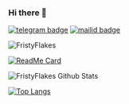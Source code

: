 ### Hi there 👋
[![telegram badge](https://img.shields.io/badge/@FristyFlakes-30302f?style=for-the-badge&logo=telegram)](https://t.me/FlakesWRLD)
[![mailid badge](https://img.shields.io/badge/FristyFlakes-30302f?style=for-the-badge&logo=gmail)](https:mailto:friztyflakez@gmail.com)
<p align="left"> <img src="https://komarev.com/ghpvc/?username=FristyFlakes&label=Profile%20Views&color=orange&style=flat-square" alt="FristyFlakes" /> </p>

[![ReadMe Card](https://githubreadmestats.vercel.app/api/pin/?username=anuraghazra&theme=great-gatsby&repo=github-readme-stats)](https://github.com/FristyFlakes/github-readme-stat)

![FristyFlakes Github Stats](https://githubreadmestats.vercel.app/api?username=FristyFlakes&theme=great-gatsby&show_icons=true)

[![Top Langs](https://github-readme-stats.vercel.app/api/top-langs/?username=FristyFlakes&layout=compact&theme=great-gatsby)](https://github.com/FristyFlakes/github-readme-stats)
